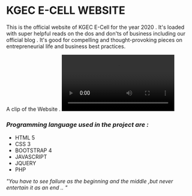 # KGEC E-CELL WEBSITE 

This is the official website of KGEC E-Cell for the year 2020 . It's loaded with super helpful reads on the dos and don'ts of business including our official blog .
It's good for compelling and thought-provoking pieces on entrepreneurial life and business best practices. 

A clip of the Website . 
![Alt Text](images/entrepreneurship-cell-kgec-google-chrome-2020-04-07-02-33-45_UrK79Cak.compressed.mp4) 

### _Programming language used in the project are :_

* HTML 5 
* CSS 3 
* BOOTSTRAP 4 
* JAVASCRIPT 
* JQUERY 
* PHP

_"You have to see failure as the beginning and the middle ,but never entertain it as an end .. "_
